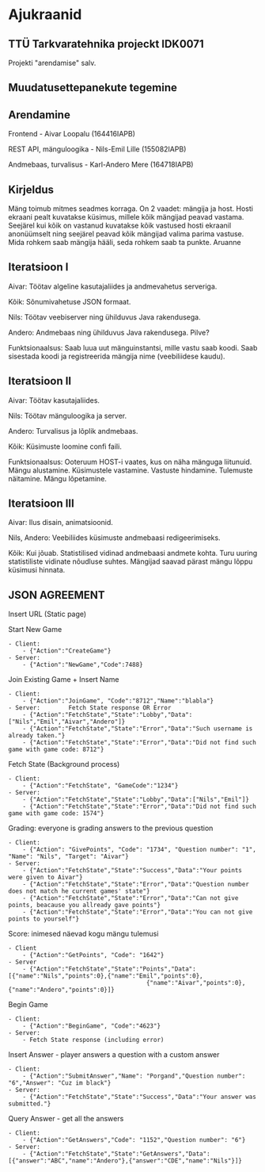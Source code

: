 Ajukraanid
==========


TTÜ Tarkvaratehnika projeckt IDK0071
------------------------------------

Projekti "arendamise" salv.

Muudatusettepanekute tegemine
-----------------------------


Arendamine
----------

Frontend - Aivar Loopalu (164416IAPB)

REST API, mänguloogika - Nils-Emil Lille (155082IAPB)

Andmebaas, turvalisus  - Karl-Andero Mere (164718IAPB)


Kirjeldus
---------
Mäng toimub mitmes seadmes korraga. On 2 vaadet: mängija ja host. Hosti ekraani pealt kuvatakse küsimus, millele kõik mängijad peavad vastama. Seejärel kui kõik on vastanud kuvatakse kõik vastused hosti ekraanil anonüümselt ning seejärel peavad kõik mängijad valima parima vastuse. Mida rohkem saab mängija hääli, seda rohkem saab ta punkte.
Aruanne


Iteratsioon I
-------------

Aivar: Töötav algeline kasutajaliides ja andmevahetus serveriga.

Kõik: Sõnumivahetuse JSON formaat.

Nils: Töötav veebiserver ning ühilduvus Java rakendusega.

Andero: Andmebaas ning ühilduvus Java rakendusega. Pilve?

Funktsionaalsus:
Saab luua uut mänguinstantsi, mille vastu saab koodi.
Saab sisestada koodi ja registreerida mängija nime (veebiliidese kaudu).

Iteratsioon II
--------------
Aivar: Töötav kasutajaliides.

Nils: Töötav mänguloogika ja server.

Andero: Turvalisus ja lõplik andmebaas.

Kõik: Küsimuste loomine confi faili.

Funktsionaalsus:
Ooteruum HOST-i vaates, kus on näha mänguga liitunuid.
Mängu alustamine.
Küsimustele vastamine.
Vastuste hindamine.
Tulemuste näitamine.
Mängu lõpetamine.

Iteratsioon III
---------------
Aivar: Ilus disain, animatsioonid.

Nils, Andero: Veebiliides küsimuste andmebaasi redigeerimiseks.

Kõik: Kui jõuab.
Statistilised vidinad andmebaasi andmete kohta. Turu uuring statistiliste vidinate nõudluse suhtes.
Mängijad saavad pärast mängu lõppu küsimusi hinnata.


JSON AGREEMENT
--------------

Insert URL (Static page)

Start New Game

	- Client: 
	    - {"Action":"CreateGame"}
	- Server: 
	    - {"Action":"NewGame","Code":7488}
Join Existing Game + Insert Name

	- Client: 	
	    - {"Action":"JoinGame", "Code":"8712","Name":"blabla"}
	- Server: 	     Fetch State response OR Error
        - {"Action":"FetchState","State":"Lobby","Data":["Nils","Emil","Aivar","Andero"]}
        - {"Action":"FetchState","State":"Error","Data":"Such username is already taken."}
	    - {"Action":"FetchState","State":"Error","Data":"Did not find such game with game code: 8712"}


Fetch State (Background process)

	- Client: 	
	    - {"Action":"FetchState", "GameCode":"1234"}
	- Server:
	    - {"Action":"FetchState","State":"Lobby","Data":["Nils","Emil"]}
	    - {"Action":"FetchState","State":"Error","Data":"Did not find such game with game code: 1574"}


Grading: everyone is grading answers to the previous question
      
    - Client:
        - {"Action": "GivePoints", "Code": "1734", "Question number": "1", "Name": "Nils", "Target": "Aivar"}
    - Server: 
        - {"Action":"FetchState","State":"Success","Data":"Your points were given to Aivar"} 
        - {"Action":"FetchState","State":"Error","Data":"Question number does not match he current games' state"}
        - {"Action":"FetchState","State":"Error","Data":"Can not give points, beacause you allready gave points"}
        - {"Action":"FetchState","State":"Error","Data":"You can not give points to yourself"}

Score: inimesed näevad kogu mängu tulemusi
    
    - Client
        - {"Action":"GetPoints", "Code": "1642"}
    - Server
        - {"Action":"FetchState","State":"Points","Data":[{"name":"Nils","points":0},{"name":"Emil","points":0},
                                           {"name":"Aivar","points":0},{"name":"Andero","points":0}]}
    
Begin Game

    - Client: 
        - {"Action":"BeginGame", "Code":"4623"}
    - Server: 
        - Fetch State response (including error)

Insert Answer - player answers a question with a custom answer

	- Client:	
	    - {"Action":"SubmitAnswer","Name": "Porgand","Question number": "6","Answer": "Cuz im black"}
	- Server: 
	    - {"Action":"FetchState","State":"Success","Data":"Your answer was submitted."}
	
Query Answer - get all the answers
    
    - Client:
        - {"Action":"GetAnswers","Code": "1152","Question number": "6"}
    - Server:
        - {"Action":"FetchState","State":"GetAnswers","Data":[{"answer":"ABC","name":"Andero"},{"answer":"CDE","name":"Nils"}]}
